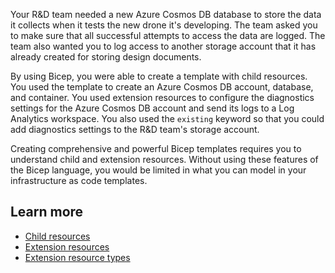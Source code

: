 Your R&D team needed a new Azure Cosmos DB database to store the data it collects when it tests the new drone it's developing. The team asked you to make sure that all successful attempts to access the data are logged. The team also wanted you to log access to another storage account that it has already created for storing design documents.

By using Bicep, you were able to create a template with child resources. You used the template to create an Azure Cosmos DB account, database, and container. You used extension resources to configure the diagnostics settings for the Azure Cosmos DB account and send its logs to a Log Analytics workspace. You also used the `existing` keyword so that you could add diagnostics settings to the R&D team's storage account.

Creating comprehensive and powerful Bicep templates requires you to understand child and extension resources. Without using these features of the Bicep language, you would be limited in what you can model in your infrastructure as code templates.

## Learn more

- [Child resources](/azure/azure-resource-manager/templates/child-resource-name-type)
- [Extension resources](/azure/azure-resource-manager/templates/scope-extension-resources)
- [Extension resource types](/azure/azure-resource-manager/management/extension-resource-types)
